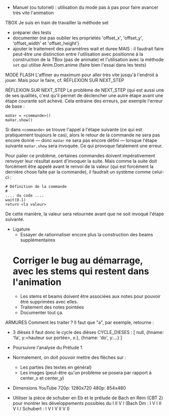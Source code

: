 * Manuel (ou tutoriel) : utilisation du mode pas à pas pour faire avancer très vite l'animation

TBOX
  Je suis en train de travailler la méthode set
  - préparer des tests
  - documenter (ne pas oublier les propriétés 'offset_x', 'offset_y', 'offset_width' et 'offset_height')
  - ajouter le traitement des paramètres wait et duree
    MAIS : il faudrait faire peut-être une distinction entre l'utilisation avec positionne à la
    construction de la TBox (pas de animate) et l'utilisation avec la méthode `set` qui utilise
    Anim.Dom.anime (faire bien l'essai dans les tests)

MODE FLASH
L'affiner au maximum pour aller très vite jusqu'à l'endroit à jouer.
Mais pour le faire, cf. RÉFLEXION SUR NEXT_STEP

RÉFLEXION SUR NEXT_STEP
Le problème de NEXT_STEP (qui est aussi une de ses qualités, c'est qu'il permet de déclencher une autre étape avant une étape courante soit achevé. Cela entraine des erreurs, par exemple l'erreur de base&nbsp;:

    maVar = <commande>()
    maVar.show()
    
Si dans `<commande>` se trouve l'appel à l'étape suivante (ce qui est pratiquement toujours le cas), alors le retour de la commande ne sera pas encore donné — donc `maVar` ne sera pas encore défini — lorsque l'étape suivante `maVar.show` sera invoquée. Ce qui provoque fatalement une erreur.
  
Pour palier ce problème, certaines commandes doivent impérativement renvoyer leur résultat avant d'invoquer la suite. Mais comme la suite doit forcément être appelé avant le renvoi de la valeur (qui est forcément la dernière chose faite par la commande), il faudrait un système comme celui-ci :

    # Définition de la commande
    #
    .... du code ....
    wait(0.1)
    return <la valeur>
    
De cette manière, la valeur sera retournée avant que ne soit invoqué l'étape suivante.



* Ligature
  - Essayer de rationnaliser encore plus la construction des beams supplémentaires
  # Corriger le bug au démarrage, avec les stems qui restent dans l'animation
  - Les stems et beams doivent être associées aux notes pour pouvoir être supprimées
    avec elles.
  - Traitement des notes pointées
  - Documenter tout ça.

ARMURES
  Comment les traiter&nbsp;?
  Il faut que "a", par exemple, retourne :
  - 3 dièses
  Il faut donc le cycle des dièses
  CYCLE_DIESES : [
  null,
    {hname: 'fa', y:<hauteur sur portée>, x:<decalage>},
    {hname: 'do', y:...}
  ]

* Poursuivre l'analyse du Prélude 1


* Normalement, on doit pouvoir mettre des flèches sur :
  - Les parties (les textes en général)
  - Les images
  (peut-être qu'un problème se posera par rapport à center_x et center_y)
  
  
* Dimensions YouTube
  720p: 1280x720
  480p: 854x480


* Utiliser la pièce de schuber en Eb et le prélude de Bach en Rém (CBT 2) pour montrer les développements possibles du I II V I (Bach Dm : I V I II V I / Schubert : I V I V II V I)